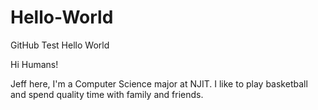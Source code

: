 # Hello-World
GitHub Test Hello World

Hi Humans!

Jeff here, I'm a Computer Science major at NJIT. I like to play basketball and spend quality time with family and friends.
